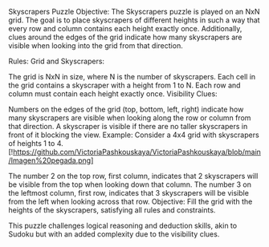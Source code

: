 Skyscrapers Puzzle
Objective:
The Skyscrapers puzzle is played on an NxN grid. The goal is to place skyscrapers of different heights in such a way that every row and column contains each height exactly once. Additionally, clues around the edges of the grid indicate how many skyscrapers are visible when looking into the grid from that direction.

Rules:
Grid and Skyscrapers:

The grid is NxN in size, where N is the number of skyscrapers.
Each cell in the grid contains a skyscraper with a height from 1 to N.
Each row and column must contain each height exactly once.
Visibility Clues:

Numbers on the edges of the grid (top, bottom, left, right) indicate how many skyscrapers are visible when looking along the row or column from that direction.
A skyscraper is visible if there are no taller skyscrapers in front of it blocking the view.
Example:
Consider a 4x4 grid with skyscrapers of heights 1 to 4.
[!https://github.com/VictoriaPashkouskaya/VictoriaPashkouskaya/blob/main/Imagen%20pegada.png]
 

The number 2 on the top row, first column, indicates that 2 skyscrapers will be visible from the top when looking down that column.
The number 3 on the leftmost column, first row, indicates that 3 skyscrapers will be visible from the left when looking across that row.
Objective:
Fill the grid with the heights of the skyscrapers, satisfying all rules and constraints.

This puzzle challenges logical reasoning and deduction skills, akin to Sudoku but with an added complexity due to the visibility clues.





